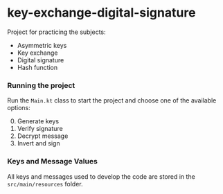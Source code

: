 # key-exchange-digital-signature

Project for practicing the subjects:

- Asymmetric keys
- Key exchange
- Digital signature
- Hash function

### Running the project
Run the `Main.kt` class to start the project and choose one of the available options:

0. Generate keys
1. Verify signature
2. Decrypt message
3. Invert and sign


### Keys and Message Values

All keys and messages used to develop the code are stored in the `src/main/resources` folder.